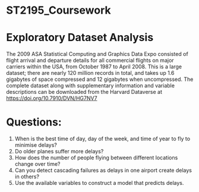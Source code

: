 # ST2195_Coursework
# Exploratory Dataset Analysis 
The 2009 ASA Statistical Computing and Graphics Data Expo consisted of flight arrival and departure details for all commercial flights on major carriers within the USA, from October 1987 to April 2008. This is a large dataset; there are nearly 120 million records in total, and takes up 1.6 gigabytes of space compressed and 12 gigabytes when uncompressed. The complete dataset along with supplementary information and variable descriptions can be downloaded from the Harvard Dataverse at https://doi.org/10.7910/DVN/HG7NV7
# Questions:
1. When is the best time of day, day of the week, and time of year to fly to minimise delays?
2. Do older planes suffer more delays?
3. How does the number of people flying between different locations change over time?
4. Can you detect cascading failures as delays in one airport create delays in others?
5. Use the available variables to construct a model that predicts delays.
